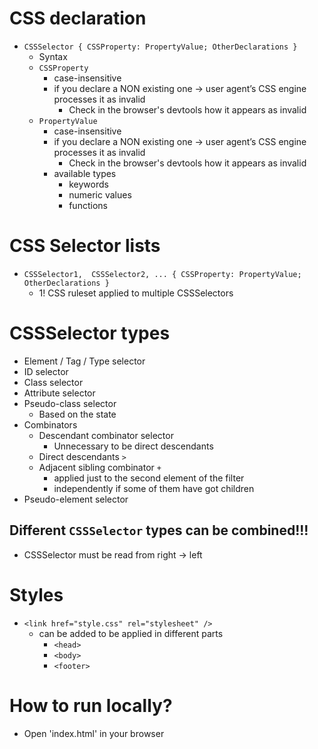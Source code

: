 # CSS declaration
* ``CSSSelector {
    CSSProperty: PropertyValue;
    OtherDeclarations
    }``
  * Syntax
  * `CSSProperty`
    * case-insensitive
    * if you declare a NON existing one -> user agent’s CSS engine processes it as invalid
      * Check in the browser's devtools how it appears as invalid
  * `PropertyValue`
    * case-insensitive
    * if you declare a NON existing one -> user agent’s CSS engine processes it as invalid
      * Check in the browser's devtools how it appears as invalid
    * available types
      * keywords
      * numeric values
      * functions

# CSS Selector lists
* ``CSSSelector1, 
  CSSSelector2,
  ... {
  CSSProperty: PropertyValue;
  OtherDeclarations
  }``
  * 1! CSS ruleset applied to multiple CSSSelectors

# CSSSelector types
* Element / Tag / Type selector
* ID selector
* Class selector
* Attribute selector
* Pseudo-class selector
  * Based on the state
* Combinators
  * Descendant combinator selector
    * Unnecessary to be direct descendants
  * Direct descendants `>` 
  * Adjacent sibling combinator `+`
    * applied just to the second element of the filter
    * independently if some of them have got children
* Pseudo-element selector
## Different `CSSSelector` types can be combined!!!
* CSSSelector must be read from right -> left

# Styles
* `<link href="style.css" rel="stylesheet" />`
  * can be added to be applied in different parts
    * `<head>`
    * `<body>`
    * `<footer>`

# How to run locally?
* Open 'index.html' in your browser 
